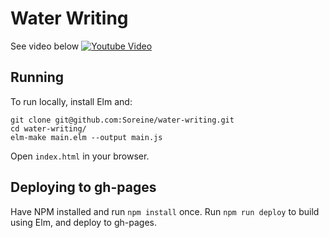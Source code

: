 # Water Writing

See video below
[![Youtube Video](https://img.youtube.com/vi/SXCXHed3GC8/0.jpg)](https://www.youtube.com/watch?v=SXCXHed3GC8&feature=youtu.be&t=40m37)

## Running
To run locally, install Elm and:

```
git clone git@github.com:Soreine/water-writing.git
cd water-writing/
elm-make main.elm --output main.js
```

Open `index.html` in your browser.

## Deploying to gh-pages

Have NPM installed and run `npm install` once. Run `npm run deploy` to build using Elm, and deploy to gh-pages.

